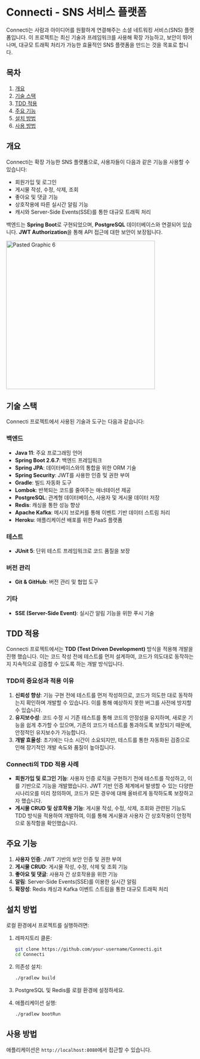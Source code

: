 
# Connecti - SNS 서비스 플랫폼

Connecti는 사람과 아이디어를 원활하게 연결해주는 소셜 네트워킹 서비스(SNS) 플랫폼입니다. 이 프로젝트는 최신 기술과 프레임워크를 사용해 확장 가능하고, 보안이 뛰어나며, 대규모 트래픽 처리가 가능한 효율적인 SNS 플랫폼을 만드는 것을 목표로 합니다.

## 목차
1. [개요](#개요)
2. [기술 스택](#기술-스택)
3. [TDD 적용](#tdd-적용)
4. [주요 기능](#주요-기능)
5. [설치 방법](#설치-방법)
6. [사용 방법](#사용-방법)

## 개요
Connecti는 확장 가능한 SNS 플랫폼으로, 사용자들이 다음과 같은 기능을 사용할 수 있습니다:
- 회원가입 및 로그인
- 게시물 작성, 수정, 삭제, 조회
- 좋아요 및 댓글 기능
- 상호작용에 따른 실시간 알림 기능
- 캐시와 Server-Side Events(SSE)를 통한 대규모 트래픽 처리

백엔드는 **Spring Boot**로 구현되었으며, **PostgreSQL** 데이터베이스와 연결되어 있습니다. **JWT Authorization**을 통해 API 접근에 대한 보안이 보장됩니다.

<img width="398" alt="Pasted Graphic 6" src="https://github.com/user-attachments/assets/235ed17c-f503-4089-9933-33faf005e8ce">

## 기술 스택
Connecti 프로젝트에서 사용된 기술과 도구는 다음과 같습니다:

### 백엔드
- **Java 11**: 주요 프로그래밍 언어
- **Spring Boot 2.6.7**: 백엔드 프레임워크
- **Spring JPA**: 데이터베이스와의 통합을 위한 ORM 기술
- **Spring Security**: JWT를 사용한 인증 및 권한 부여
- **Gradle**: 빌드 자동화 도구
- **Lombok**: 반복되는 코드를 줄여주는 애너테이션 제공
- **PostgreSQL**: 관계형 데이터베이스, 사용자 및 게시물 데이터 저장
- **Redis**: 캐싱을 통한 성능 향상
- **Apache Kafka**: 메시지 브로커를 통해 이벤트 기반 데이터 스트림 처리
- **Heroku**: 애플리케이션 배포를 위한 PaaS 플랫폼

### 테스트
- **JUnit 5**: 단위 테스트 프레임워크로 코드 품질을 보장

### 버전 관리
- **Git & GitHub**: 버전 관리 및 협업 도구

### 기타
- **SSE (Server-Side Event)**: 실시간 알림 기능을 위한 푸시 기술

## TDD 적용
Connecti 프로젝트에서는 **TDD (Test Driven Development)** 방식을 적용해 개발을 진행 했습니다. 이는 코드 작성 전에 테스트를 먼저 설계하여, 코드가 의도대로 동작하는지 지속적으로 검증할 수 있도록 하는 개발 방식입니다.

### TDD의 중요성과 적용 이유
1. **신뢰성 향상**: 기능 구현 전에 테스트를 먼저 작성하므로, 코드가 의도한 대로 동작하는지 확인하며 개발할 수 있습니다. 이를 통해 예상하지 못한 버그를 사전에 방지할 수 있습니다.
2. **유지보수성**: 코드 수정 시 기존 테스트를 통해 코드의 안정성을 유지하며, 새로운 기능을 쉽게 추가할 수 있으며, 기존의 코드가 테스트를 통과하도록 보장되기 때문에, 안정적인 유지보수가 가능합니다.
3. **개발 효율성**: 초기에는 다소 시간이 소요되지만, 테스트를 통한 자동화된 검증으로 인해 장기적인 개발 속도와 품질이 높아집니다.

### Connecti의 TDD 적용 사례
- **회원가입 및 로그인 기능**: 사용자 인증 로직을 구현하기 전에 테스트를 작성하고, 이를 기반으로 기능을 개발했습니다. JWT 기반 인증 체계에서 발생할 수 있는 다양한 시나리오를 미리 정의하여, 코드가 모든 경우에 대해 올바르게 동작하도록 보장하고자 했습니다.
- **게시물 CRUD 및 상호작용 기능**: 게시물 작성, 수정, 삭제, 조회와 관련된 기능도 TDD 방식을 적용하여 개발하여, 이를 통해 게시물과 사용자 간 상호작용이 안정적으로 동작함을 확인했습니다.

## 주요 기능
1. **사용자 인증**: JWT 기반의 보안 인증 및 권한 부여
2. **게시물 CRUD**: 게시물 작성, 수정, 삭제 및 조회 기능
3. **좋아요 및 댓글**: 사용자 간 상호작용을 위한 기능
4. **알림**: Server-Side Events(SSE)를 이용한 실시간 알림
5. **확장성**: Redis 캐싱과 Kafka 이벤트 스트림을 통한 대규모 트래픽 처리

## 설치 방법
로컬 환경에서 프로젝트를 실행하려면:

1. 레파지토리 클론:
    ```bash
    git clone https://github.com/your-username/Connecti.git
    cd Connecti
    ```

2. 의존성 설치:
    ```bash
    ./gradlew build
    ```

3. PostgreSQL 및 Redis를 로컬 환경에 설정하세요.

4. 애플리케이션 실행:
    ```bash
    ./gradlew bootRun
    ```

## 사용 방법
애플리케이션은 `http://localhost:8080`에서 접근할 수 있습니다.

